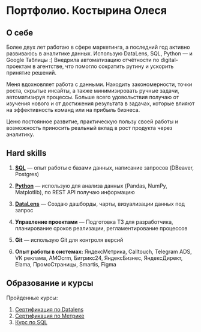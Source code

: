 # Портфолио. Костырина Олеся

## О себе
Более двух лет работаю в сфере маркетинга, а последний год активно развиваюсь в аналитике данных. Использую DataLens, SQL, Python — и Google Таблицы :) Внедрила автоматизацию отчётности по digital-проектам в агентстве, что помогло сократить рутину и ускорить принятие решений.

Меня вдохновляет работа с данными. Находить закономерности, точки роста, скрытые инсайты, а также минимизировать ручные задачи, автоматизируя процессы. Больше всего удовольствия получаю от изучения нового и от достижения результата в задачах, которые влияют на эффективность команд или на прибыль бизнеса.

Ценю постоянное развитие, практическую пользу своей работы и возможность приносить реальный вклад в рост продукта через аналитику.


## Hard skills

1. [**SQL**](https://github.com/Olysechka02/Portfolio/blob/main/SQL/примеры%20запросов%20на%20sql.sql) — опыт работы с базами данных, написание запросов (DBeaver, Postgres)

2. [**Python**](https://github.com/Olysechka02/Portfolio/blob/main/python/Примеры%20скриптов%20на%20python.py) — использую для анализа данных (Pandas, NumPy, Matplotlib), по REST API получаю информацию

3. [**DataLens**](https://github.com/Olysechka02/Portfolio/blob/main/Datalens/Примеры%20визуализаций%20в%20Datalens.md) — Создаю дашборды, чарты, визуализации данных под запрос

4. **Управление проектами** — Подготовка ТЗ для разработчика, планирование сроков реализации, регламентирование процессов

5. **Git** — использую Git для контроля версий

6. **Опыт работы в системах:** ЯндексМетрика, Calltouch, Telegram ADS, VK реклама, AMOcrm, Битрикс24, ЯндексБизнес, ЯндексДирект, Elama, ПромоСтраницы, Smartis, Figma


## Образование и курсы
Пройденные курсы:
1. [Сертификация по Datalens](https://github.com/Olysechka02/Portfolio/blob/main/Datalens/391580227_ycloud-datalens_Олеся_Костырина.pdf)
2. [Сертификация по Метрике](https://github.com/Olysechka02/Portfolio/blob/main/Datalens/Сертификат%20по%20Метрике%20Костырина%20Олеся.pdf)
3. [Курс по SQL](https://github.com/Olysechka02/Portfolio/blob/main/SQL/certificate-learnDB.pdf)